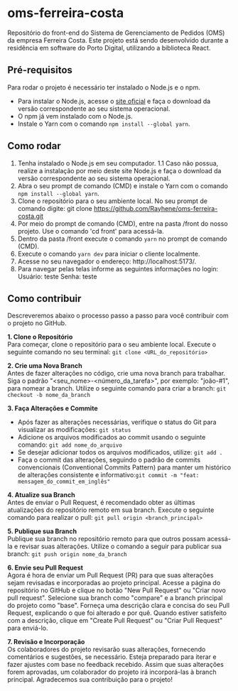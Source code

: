 # oms-ferreira-costa

Repositório do front-end do Sistema de Gerenciamento de Pedidos (OMS) da empresa Ferreira Costa. Este projeto está sendo desenvolvido durante a residência em software do Porto Digital, utilizando a biblioteca React.

## Pré-requisitos

Para rodar o projeto é necessário ter instalado o Node.js e o npm. 

- Para instalar o Node.js, acesse o [site oficial](https://nodejs.org/) e faça o download da versão correspondente ao seu sistema operacional.
- O npm já vem instalado com o Node.js.
- Instale o Yarn com o comando `npm install --global yarn`.

## Como rodar

1. Tenha instalado o Node.js em seu computador.
1.1 Caso não possua, realize a instalação por meio deste site Node.js e faça o download da versão correspondente ao seu sistema operacional.
2. Abra o seu prompt de comando (CMD) e instale o Yarn com o comando `npm install --global yarn`.
3. Clone o repositório para o seu ambiente local. No seu prompt de comando digite: git clone https://github.com/Rayhene/oms-ferreira-costa.git
4. Por meio do prompt de comando (CMD), entre na pasta /front do nosso projeto. Use o comando 'cd front' para acessá-la.
5. Dentro da pasta /front execute o comando `yarn` no prompt de comando (CMD).
6. Execute o comando `yarn dev` para iniciar o cliente localmente.
7. Acesse no seu navegador o endereço: http://localhost:5173/.
8. Para navegar pelas telas informe as seguintes informações no login:
Usuário: teste
Senha: teste

## Como contribuir
Descreveremos abaixo o processo passo a passo para você contribuir com o projeto no GitHub.

**1. Clone o Repositório**<br>
Para começar, clone o repositório para o seu ambiente local. Execute o seguinte comando no seu terminal: `git clone <URL_do_repositório>`

**2. Crie uma Nova Branch**<br>
Antes de fazer alterações no código, crie uma nova branch para trabalhar. Siga o padrão "<seu_nome>-<número_da_tarefa>", por exemplo: "joão-#1", para nomear a branch. Utilize o seguinte comando para criar a branch: `git checkout -b nome_da_branch`

**3. Faça Alterações e Commite**<br>
- Após fazer as alterações necessárias, verifique o status do Git para visualizar as modificações: `git status`
- Adicione os arquivos modificados ao commit usando o seguinte comando: `git add nome_do_arquivo`
- Se desejar adicionar todos os arquivos modificados, utilize: `git add .`
- Faça o commit das alterações, seguindo o padrão de commits convencionais (Conventional Commits Pattern) para manter um histórico de alterações consistente e informativo:`git commit -m "feat: mensagem_do_commit_em_inglês"`

**4. Atualize sua Branch**<br>
Antes de enviar o Pull Request, é recomendado obter as últimas atualizações do repositório remoto em sua branch. Execute o seguinte comando para realizar o pull: `git pull origin <branch_principal>`

**5. Publique sua Branch**<br>
Publique sua branch no repositório remoto para que outros possam acessá-la e revisar suas alterações. Utilize o comando a seguir para publicar sua branch: `git push origin nome_da_branch`

**6. Envie seu Pull Request**<br>
Agora é hora de enviar um Pull Request (PR) para que suas alterações sejam revisadas e incorporadas ao projeto principal. Acesse a página do repositório no GitHub e clique no botão "New Pull Request" ou "Criar novo pull request". Selecione sua branch como "compare" e a branch principal do projeto como "base".
Forneça uma descrição clara e concisa do seu Pull Request, explicando o que foi alterado e por quê. Quando estiver satisfeito com a descrição, clique em "Create Pull Request" ou "Criar Pull Request" para enviá-lo. 

**7. Revisão e Incorporação**<br>
Os colaboradores do projeto revisarão suas alterações, fornecendo comentários e sugestões, se necessário. Esteja preparado para iterar e fazer ajustes com base no feedback recebido. Assim que suas alterações forem aprovadas, um colaborador do projeto irá incorporá-las à branch principal. Agradecemos sua contribuição para o projeto!
